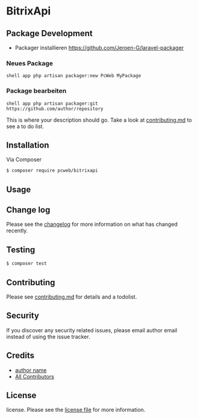 # BitrixApi

## Package Development

- Packager installieren https://github.com/Jeroen-G/laravel-packager
 
### Neues Package

`shell app php artisan packager:new PcWeb MyPackage`

### Package bearbeiten

`shell app php artisan packager:git https://github.com/author/repository`


This is where your description should go. Take a look at [contributing.md](contributing.md) to see a to do list.

## Installation

Via Composer

``` bash
$ composer require pcweb/bitrixapi
```

## Usage

## Change log

Please see the [changelog](changelog.md) for more information on what has changed recently.

## Testing

``` bash
$ composer test
```

## Contributing

Please see [contributing.md](contributing.md) for details and a todolist.

## Security

If you discover any security related issues, please email author email instead of using the issue tracker.

## Credits

- [author name][link-author]
- [All Contributors][link-contributors]

## License

license. Please see the [license file](license.md) for more information.

[ico-version]: https://img.shields.io/packagist/v/pcweb/bitrixapi.svg?style=flat-square
[ico-downloads]: https://img.shields.io/packagist/dt/pcweb/bitrixapi.svg?style=flat-square
[ico-travis]: https://img.shields.io/travis/pcweb/bitrixapi/master.svg?style=flat-square
[ico-styleci]: https://styleci.io/repos/12345678/shield

[link-packagist]: https://packagist.org/packages/pcweb/bitrixapi
[link-downloads]: https://packagist.org/packages/pcweb/bitrixapi
[link-travis]: https://travis-ci.org/pcweb/bitrixapi
[link-styleci]: https://styleci.io/repos/12345678
[link-author]: https://github.com/pcweb
[link-contributors]: ../../contributors
